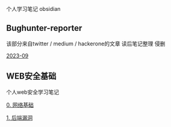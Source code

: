 个人学习笔记 obsidian

## Bughunter-reporter
该部分来自twitter / medium / hackerone的文章   读后笔记整理   侵删  

[2023-09](Bughunter-report/2023-09/)


## WEB安全基础

个人web安全学习笔记  

[0. 网络基础](Web安全基础/网络基础.md)  

[1. 后端漏洞](Web安全基础/后端漏洞/)